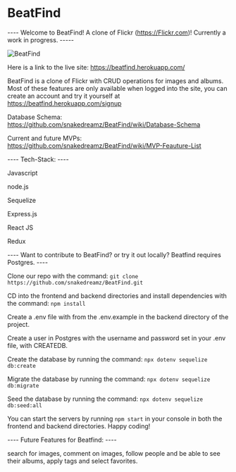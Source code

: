 # BeatFind

---- Welcome to BeatFind! A clone of Flickr (https://Flickr.com)! Currently a work in progress. -----

![BeatFind](https://flic.kr/p/2n1nhfJ)

Here is a link to the live site: https://beatfind.herokuapp.com/

BeatFind is a clone of Flickr with CRUD operations for images and albums. Most of these features are only available when logged into the site, you can create an account and try it yourself at https://beatfind.herokuapp.com/signup

Database Schema: https://github.com/snakedreamz/BeatFind/wiki/Database-Schema

Current and future MVPs: https://github.com/snakedreamz/BeatFind/wiki/MVP-Feauture-List

---- Tech-Stack: ----

Javascript

node.js

Sequelize

Express.js

React JS

Redux


---- Want to contribute to BeatFind? or try it out locally? Beatfind requires Postgres. ----

Clone our repo with the command: `git clone https://github.com/snakedreamz/BeatFind.git`

CD into the frontend and backend directories and install dependencies with the command: `npm install`

Create a .env file with from the .env.example in the backend directory of the project.

Create a user in Postgres with the username and password set in your .env file, with CREATEDB.

Create the database by running the command: `npx dotenv sequelize db:create`

Migrate the database by running the command: `npx dotenv sequelize db:migrate`

Seed the database by running the command: `npx dotenv sequelize db:seed:all`

You can start the servers by running `npm start` in your console in both the frontend and backend directories. Happy coding!

---- Future Features for Beatfind: ----

search for images, comment on images, follow people and be able to see their albums, apply tags and select favorites.
